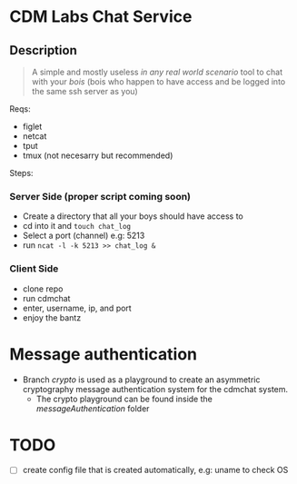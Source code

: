 # CDM Labs Chat Service

## Description

> A simple and mostly useless _in any real world scenario_ tool to chat with your *bois* (bois who happen to have access and be logged into the same ssh server as you)

Reqs:

* figlet
* netcat
* tput
* tmux (not necesarry but recommended) 

Steps:

### Server Side (proper script coming soon)

* Create a directory that all your boys should have access to
* cd into it and ```touch chat_log```
* Select a port (channel) e.g: 5213
* run ```ncat -l -k 5213 >> chat_log &``` 

### Client Side
* clone repo 
* run cdmchat
* enter, username, ip, and port
* enjoy the bantz

# Message authentication
* Branch _crypto_ is used as a playground to create an asymmetric cryptography message authentication system for the cdmchat system. 
	* The crypto playground can be found inside the *messageAuthentication* folder

# TODO

* [ ] create config file that is created automatically, e.g: uname to check OS


